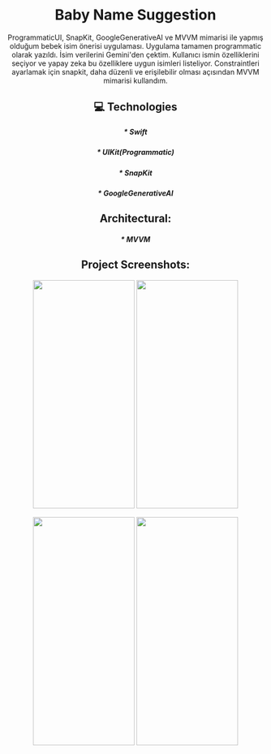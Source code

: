 <h1 align="center" id="title">Baby Name Suggestion</h1>

<p align="center" id="description">ProgrammaticUI, SnapKit, GoogleGenerativeAI ve MVVM mimarisi ile yapmış olduğum bebek isim önerisi uygulaması. Uygulama tamamen programmatic olarak yazıldı. İsim verilerini Gemini'den çektim.
  Kullanıcı ismin özelliklerini seçiyor ve yapay zeka bu özelliklere uygun isimleri listeliyor. 
  Constraintleri ayarlamak için snapkit, daha düzenli ve erişilebilir olması açısından MVVM mimarisi kullandım.</p>

<h2 align="center" >💻 Technologies</h2>

<h5 align="center"> *   Swift </h5>
<h5 align="center"> *   UIKit(Programmatic) </h5>
<h5 align="center"> *   SnapKit </h5>
<h5 align="center"> *   GoogleGenerativeAI </h5>


<h2 align="center" >Architectural:</h2>

<h5 align="center"> *  MVVM  </h5>


<h2 align="center" >Project Screenshots:</h2>

<p align="center">
  <img src="https://github.com/user-attachments/assets/f9a915c8-c7d5-443d-9375-66a08e47e714" width="200" height="450">
  <img src="https://github.com/user-attachments/assets/a8c27a72-a0f4-4ccd-9d32-dd3b2d6c2ce3" width="200" height="450">
</p>

<p align="center">
  <img src="https://github.com/user-attachments/assets/c4948c2b-8a07-4c3c-af96-c08ba7f7256b" width="200" height="450">
  <img src="https://github.com/user-attachments/assets/8309b100-1b44-4c9f-be24-8ad90623093c" width="200" height="450">
</p>

